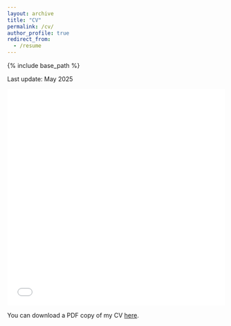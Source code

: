 ```yaml
---
layout: archive
title: "CV"
permalink: /cv/
author_profile: true
redirect_from:
  - /resume
---
```


{% include base_path %}

Last update: May 2025

<iframe src="/files/pdf/CV_Lorenzo_Corti.pdf" width="100%" height="500" frameborder="no" border="0" marginwidth="0" marginheight="0"></iframe>

You can download a PDF copy of my CV [here](/files/pdf/CV_Lorenzo_Corti.pdf).

